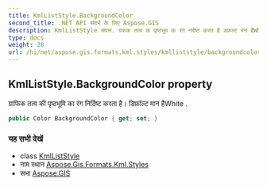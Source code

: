 ```yaml
---
title: KmlListStyle.BackgroundColor
second_title: .NET API संदर्भ के लिए Aspose.GIS
description: KmlListStyle संपत्त. ग्रफक तत्व क पृष्ठभूम क रंग नर्दष्ट करत है डफ़ल्ट मन हैWhite .
type: docs
weight: 20
url: /hi/net/aspose.gis.formats.kml.styles/kmlliststyle/backgroundcolor/
---
```

## KmlListStyle.BackgroundColor property

ग्राफिक तत्व की पृष्ठभूमि का रंग निर्दिष्ट करता है। डिफ़ॉल्ट मान हैWhite .

```csharp
public Color BackgroundColor { get; set; }
```

### यह सभी देखें

* class [KmlListStyle](../)
* नाम स्थान [Aspose.Gis.Formats.Kml.Styles](../../kmlliststyle/)
* सभा [Aspose.GIS](../../../)


